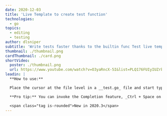 ```yaml
---
date: 2020-12-03
title: 'Live Template to create test function'
technologies:
  - go
topics:
  - editing
  - testing
author: dlsniper
subtitle: 'Write tests faster thanks to the builtin func Test live template.'
thumbnail: ./thumbnail.png
cardThumbnail: ./card.png
shortVideo:
  poster: ./thumbnail.png
  url: https://www.youtube.com/watch?v=O3yaRncX-5I&list=PLQ176FUIyIUZrbrlz4AY1V8VzBJKZyVlW&index=55
leadin: |
  **How to use:**

  Place the cursor at the file level in a __test.go_ file and start typing _func_. Select the _Test_ option from the suggested list and then complete this by writing the test name you desire.

  **Pro tip:** You can invoke the Completion feature, _Ctrl + Space on Windows/Linux_ or _^ + Space on macOS_, to create test for methods too, not just functions.

  <span class="tag is-rounded">New in 2020.3</span>
---
```


